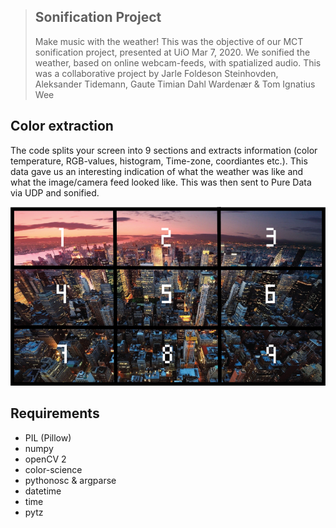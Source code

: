 > ## Sonification Project
> Make music with the weather! This was the objective of our MCT sonification project, presented at UiO Mar 7, 2020. We sonified the weather, based on online webcam-feeds, with spatialized audio. This was a collaborative project by Jarle Foldeson Steinhovden, Aleksander Tidemann, Gaute Timian Dahl Wardenær & Tom Ignatius Wee  

## Color extraction

The code splits your screen into 9 sections and extracts information (color temperature, RGB-values, histogram, Time-zone, coordiantes etc.). This data gave us an interesting indication of what the weather was like and what the image/camera feed looked like. This was then sent to Pure Data via UDP and sonified.

![one city](onecity.png) 

## Requirements

- PIL (Pillow)
- numpy
- openCV 2
- color-science
- pythonosc & argparse
- datetime
- time
- pytz
